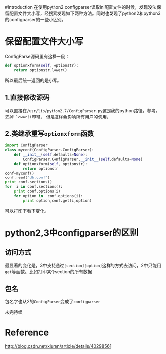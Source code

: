 #Introduction
在使用python2 configparser读取ini配置文件的时候，发现没法保留配置文件大小写，经搜索发现如下两种方法。同时也发现了python2和python3的configparser的一些小区别。
# 保留配置文件大小写
ConfigParse源码里有这样一段：
```python
def optionxform(self, optionstr):
	return optionstr.lower()
```
所以最后统一返回的是小写。
## 1.直接修改源码
可以直接在`/usr/lib/python2.7/ConfigParser.py`这是我的python路径，参考。
去掉`.lower()`即可。
但是这样会影响所有用户的使用。
## 2.类继承重写`optionxform`函数
```python
import ConfigParser  
class myconf(ConfigParser.ConfigParser):  
    def __init__(self,defaults=None):  
        ConfigParser.ConfigParser.__init__(self,defaults=None)  
    def optionxform(self, optionstr):  
        return optionstr  
conf=myconf()  
conf.read("db.conf")  
print conf.sections()  
for  i in conf.sections():  
    print conf.options(i)  
    for option in  conf.options(i):  
        print option,conf.get(i,option)  
```
可以打印下看下变化。
# python2,3中configparser的区别
## 访问方式
最显著的变化是，3中支持通过`[section][option]`这样的方式去访问，2中只能用`get`等函数。比如打印某个section的所有数据
## 包名
包名字也从2的`ConfigParser`变成了`configparser`

未完待续

# Reference

http://blog.csdn.net/xluren/article/details/40298561